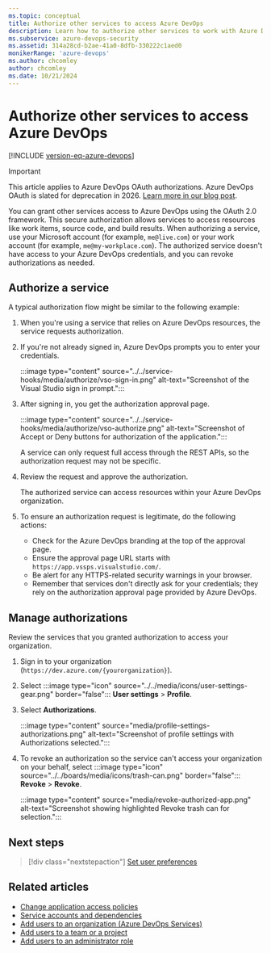 ```yaml
---
ms.topic: conceptual
title: Authorize other services to access Azure DevOps
description: Learn how to authorize other services to work with Azure DevOps Services.
ms.subservice: azure-devops-security
ms.assetid: 314a28cd-b2ae-41a0-8dfb-330222c1aed0
monikerRange: 'azure-devops'
ms.author: chcomley
author: chcomley
ms.date: 10/21/2024
---
```


#  Authorize other services to access Azure DevOps

[!INCLUDE [version-eq-azure-devops](../../includes/version-eq-azure-devops.md)]

> [!IMPORTANT]
> This article applies to Azure DevOps OAuth authorizations. Azure DevOps OAuth is slated for deprecation in 2026. [Learn more in our blog post](https://devblogs.microsoft.com/devops/no-new-azure-devops-oauth-apps-beginning-february-2025/).

You can grant other services access to Azure DevOps using the OAuth 2.0 framework. This secure authorization allows services to access resources like work items, source code, and build results. When authorizing a service, use your Microsoft account (for example, `me@live.com`) or your work account (for example, `me@my-workplace.com`). The authorized service doesn't have access to your Azure DevOps credentials, and you can revoke authorizations as needed.

## Authorize a service

A typical authorization flow might be similar to the following example:

1. When you're using a service that relies on Azure DevOps resources, the service requests authorization.

2. If you're not already signed in, Azure DevOps prompts you to enter your credentials.
   
   :::image type="content" source="../../service-hooks/media/authorize/vso-sign-in.png" alt-text="Screenshot of the Visual Studio sign in prompt.":::

3. After signing in, you get the authorization approval page.

   :::image type="content" source="../../service-hooks/media/authorize/vso-authorize.png" alt-text="Screenshot of Accept or Deny buttons for authorization of the application.":::

   A service can only request full access through the REST APIs, so the authorization request may not be specific.

4. Review the request and approve the authorization.

   The authorized service can access resources within your Azure DevOps organization.

5. To ensure an authorization request is legitimate, do the following actions:

   - Check for the Azure DevOps branding at the top of the approval page.
   - Ensure the approval page URL starts with ```https://app.vssps.visualstudio.com/```.
   - Be alert for any HTTPS-related security warnings in your browser.
   - Remember that services don't directly ask for your credentials; they rely on the authorization approval page provided by Azure DevOps.

## Manage authorizations

Review the services that you granted authorization to access your organization.

1. Sign in to your organization (```https://dev.azure.com/{yourorganization}```).
2. Select :::image type="icon" source="../../media/icons/user-settings-gear.png" border="false"::: **User settings** > **Profile**.
3. Select **Authorizations**.  

   :::image type="content" source="media/profile-settings-authorizations.png" alt-text="Screenshot of profile settings with Authorizations selected.":::

4. To revoke an authorization so the service can't access your organization on your behalf, select :::image type="icon" source="../../boards/media/icons/trash-can.png" border="false"::: **Revoke** > **Revoke**.

   :::image type="content" source="media/revoke-authorized-app.png" alt-text="Screenshot showing highlighted Revoke trash can for selection.":::

## Next steps

> [!div class="nextstepaction"]
> [Set user preferences](set-your-preferences.md)

## Related articles

- [Change application access policies](../accounts/change-application-access-policies.md)
- [Service accounts and dependencies](/azure/devops/server/admin/service-accounts-dependencies)
- [Add users to an organization (Azure DevOps Services)](../accounts/add-organization-users.md) 
- [Add users to a team or a project](../../organizations/security/add-users-team-project.md)   
- [Add users to an administrator role](/azure/devops/server/admin/add-administrator)   
